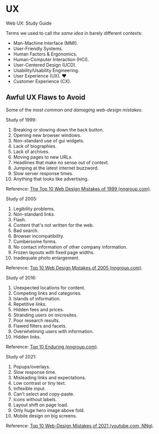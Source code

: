 # UX

Web UX: Study Guide
<!-- https://www.nngroup.com/articles/web-ux-study-guide/ -->
<!-- https://www.nngroup.com/articles/ux-basics-study-guide/ -->

Terms we used to call *the same idea* in barely different contexts:

- Man-Machine Interface (MMI).
- User-Friendly Systems.
- Human Factors & Ergonomics.
- Human-Computer Interaction (HCI).
- User-Centered Design (UCD).
- Usability/Usability Engineering.
- User Experience (UX). ❤
- Customer Experience (CX).

<!-- 
Emotional Design
Product Design.
 -->

<!-- https://cloudsonmars.com/10-nielsens-usability-heuristics-for-ux-design/ -->

## Awful UX Flaws to Avoid

Some of the most *common and damaging web-design mistakes*.
<!-- from 1996 -->
<!-- https://www.nngroup.com/articles/original-top-ten-mistakes-in-web-design/ -->

Study of 1999:

1. Breaking or slowing down the back button.
1. Opening new browser windows.
1. Non-standard use of gui widgets.
1. Lack of biographies.
1. Lack of archives.
1. Moving pages to new URLs.
1. Headlines that make no sense out of context.
1. Jumping at the latest internet buzzword.
1. Slow server response times.
1. Anything that looks like advertising.

Reference: [The Top 10 Web Design Mistakes of 1999 (nngroup.com)](https://www.nngroup.com/articles/the-top-ten-web-design-mistakes-of-1999/).

Study of 2005:

1. Legibility problems.
1. Non-standard links.
1. Flash.
1. Content that's not written for the web.
1. Bad search.
1. Browser incompatibility.
1. Cumbersome forms.
1. No contact information of other company information.
1. Frozen layouts with fixed page widths.
1. Inadequate photo enlargement.

Reference: [Top 10 Web Design Mistakes of 2005 (nngroup.com)](https://www.nngroup.com/articles/top-ten-web-design-mistakes-of-2005).

Study of 2016:

1. Unexpected locations for content.
1. Competing links and categories.
1. Islands of information.
1. Repetitive links.
1. Hidden fees and prices.
1. Stranding users on microsites.
1. Poor research results.
1. Flawed filters and facets.
1. Overwhelming users with information.
1. Hidden links.

Reference: [Top 10 Enduring (nngroup.com)](https://www.nngroup.com/articles/top-10-enduring/).

Study of 2021:

1. Popups/overlays.
1. Slow response time.
1. Misleading links and expectations.
1. Low contrast or tiny text.
1. Inflexible input.
1. Can't select and copy-paste.
1. Icons without labels.
1. Layout shift on page load.
1. Only huge hero image above fold.
1. Mobile design on big screens.

Reference: [Top 10 Web-Design Mistakes of 2021 (youtube.com, NNg)](https://www.youtube.com/watch?v=VGxze7xMYJs&ab_channel=NNgroup).

<!-- https://www.nngroup.com/videos/top-10-web-design-mistakes/ -->
<!-- https://www.nngroup.com/news/item/top-10-ux-articles-of-2022/ -->

<!-- https://www.nngroup.com/articles/ux-quiz/ux-quiz-2021/ -->
<!-- https://www.nngroup.com/articles/ux-quiz/ -->

<!-- https://www.smashingmagazine.com/2023/01/usability-2023/ -->
<!-- https://www.nngroup.com/articles/usability-testing-101/ -->
<!-- https://www.nngroup.com/articles/usability-101-introduction-to-usability/ -->

<!-- https://www.nngroup.com/articles/error-messages-scoring-rubric/ -->

<!-- https://www.nngroup.com/articles/better-diary-studies/ -->

<!-- https://www.nngroup.com/articles/castle-framework/ -->

<!-- ux names (vocabulary inflation) -->
<!-- https://www.youtube.com/watch?v=iGAWbtSxFww&ab_channel=NNgroup -->

<!-- TODO remove this file, create specific files per each topic -->
